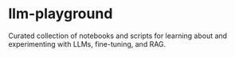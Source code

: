 # llm-playground
Curated collection of notebooks and scripts for learning about and experimenting with LLMs, fine-tuning, and RAG.
